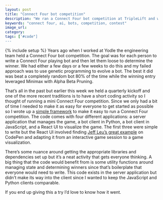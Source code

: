 ```yaml
---
layout: post
title: "Connect Four bot competition"
description: "We ran a Connect Four bot competition at TripleLift and wanted to share the framework and boilerplate code that made it easy for everyone to get started."
keywords: "connect four, ai, bots, competition, contest"
image_url:
category:
tags: ['#code"]
---
```

{% include setup %}
Years ago when I worked at Yodle the engineering team held a Connect Four bot competition. The goal was for each person to write a Connect Four playing bot and then let them loose to determine the winner. We had either a few days or a few weeks to do this and my failed approach was to use genetic programming to evolve a bot. The best it did was beat a completely random bot 80% of the time while the winning entry leveraged Minimax with Alpha Beta Pruning.

That’s all in the past but earlier this week we held a quarterly kickoff and one of the more recent traditions is to have a short coding activity so I thought of running a mini Connect Four competition. Since we only had a bit of time I needed to make it as easy for everyone to get started as possible so I wrote up a [simple framework](https://github.com/dangoldin/connect-four) to make it easy to run a Connect Four competition. The code comes with four different applications: a server application that manages the game, a bot client in Python, a bot client in JavaScript, and a React UI to visualize the game. The first three were simple to write but the React UI involved finding [Jeff Leu’s great example](https://codepen.io/jeffleu/pen/KgbZwj) on CodePen and adapting it from an interactive game session to a game visualization.

There’s some nuance around getting the appropriate libraries and dependencies set up but it’s a neat activity that gets everyone thinking. A big thing that the code would benefit from is some utility functions around managing state and determining winners since that’s boilerplate that everyone would need to write. This code exists in the server application but didn’t make its way into the client since I wanted to keep the JavaScript and Python clients comparable.

If you end up giving this a try I’d love to know how it went.
